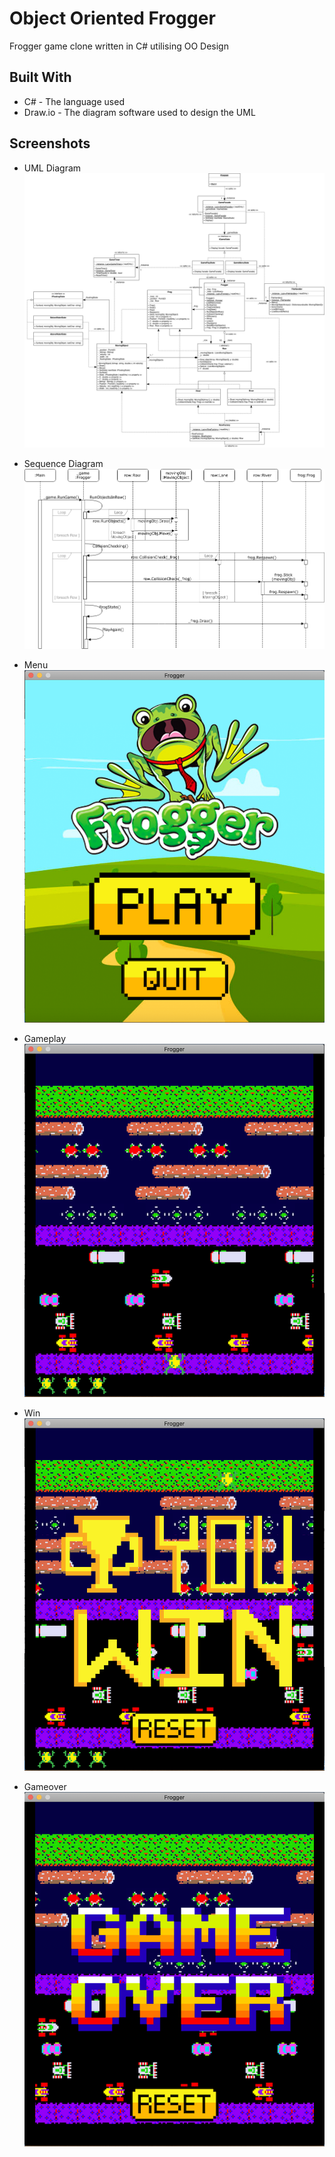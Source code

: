 # Object Oriented Frogger
Frogger game clone written in C# utilising OO Design

## Built With
- C# - The language used
- Draw.io - The diagram software used to design the UML

## Screenshots

- UML Diagram
![Screenshot](Resources/images/uml-diagram.png)

- Sequence Diagram
![Screenshot](Resources/images/sequence-diagram.png)

- Menu
![Screenshot](Resources/images/main-menu.png)

- Gameplay
![Screenshot](Resources/images/gameplay.png)

- Win
![Screenshot](Resources/images/you-win.png)

- Gameover
![Screenshot](Resources/images/game-over.png)
